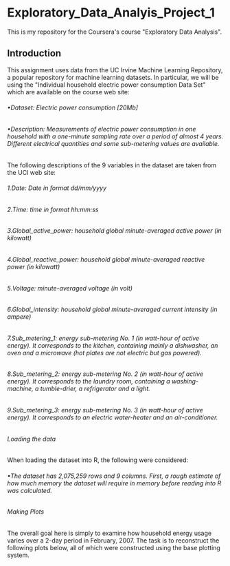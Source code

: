 # Exploratory_Data_Analyis_Project_1
This is my repository for the Coursera's course "Exploratory Data Analysis". 
## Introduction

This assignment uses data from the UC Irvine Machine Learning Repository, a popular repository for machine learning datasets. In particular, we will be using the "Individual household electric power consumption Data Set" which are available on the course web site:

###### •Dataset: Electric power consumption [20Mb]


###### •Description: Measurements of electric power consumption in one household with a one-minute sampling rate over a period of almost 4 years. Different electrical quantities and some sub-metering values are available.


The following descriptions of the 9 variables in the dataset are taken from the UCI web site:
###### 1.Date: Date in format dd/mm/yyyy 
###### 2.Time: time in format hh:mm:ss 
###### 3.Global_active_power: household global minute-averaged active power (in kilowatt) 
###### 4.Global_reactive_power: household global minute-averaged reactive power (in kilowatt) 
###### 5.Voltage: minute-averaged voltage (in volt) 
###### 6.Global_intensity: household global minute-averaged current intensity (in ampere) 
###### 7.Sub_metering_1: energy sub-metering No. 1 (in watt-hour of active energy). It corresponds to the kitchen, containing mainly a dishwasher, an oven and a microwave (hot plates are not electric but gas powered). 
###### 8.Sub_metering_2: energy sub-metering No. 2 (in watt-hour of active energy). It corresponds to the laundry room, containing a washing-machine, a tumble-drier, a refrigerator and a light. 
###### 9.Sub_metering_3: energy sub-metering No. 3 (in watt-hour of active energy). It corresponds to an electric water-heater and an air-conditioner.

###### Loading the data

When loading the dataset into R, the following were considered:

###### •The dataset has 2,075,259 rows and 9 columns. First, a rough estimate of how much memory the dataset will require in memory before reading into R was calculated. 


###### Making Plots

The overall goal here is simply to examine how household energy usage varies over a 2-day period in February, 2007. The task is to reconstruct the following plots below, all of which were constructed using the base plotting system.

